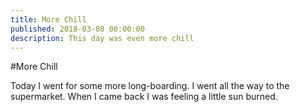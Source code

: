 ```yaml
---
title: More Chill
published: 2018-03-08 00:00:00
description: This day was even more chill
---
```


#More Chill

Today I went for some more long-boarding.
I went all the way to the supermarket.
When I came back I was feeling a little sun burned.
